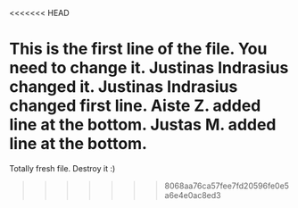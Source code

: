 <<<<<<< HEAD

This is the first line of the file. You need to change it. Justinas Indrasius changed it.
Justinas Indrasius changed first line.
Aiste Z. added line at the bottom.
Justas M. added line at the bottom.
=======
Totally fresh file. Destroy it :)
>>>>>>> 8068aa76ca57fee7fd20596fe0e5a6e4e0ac8ed3
